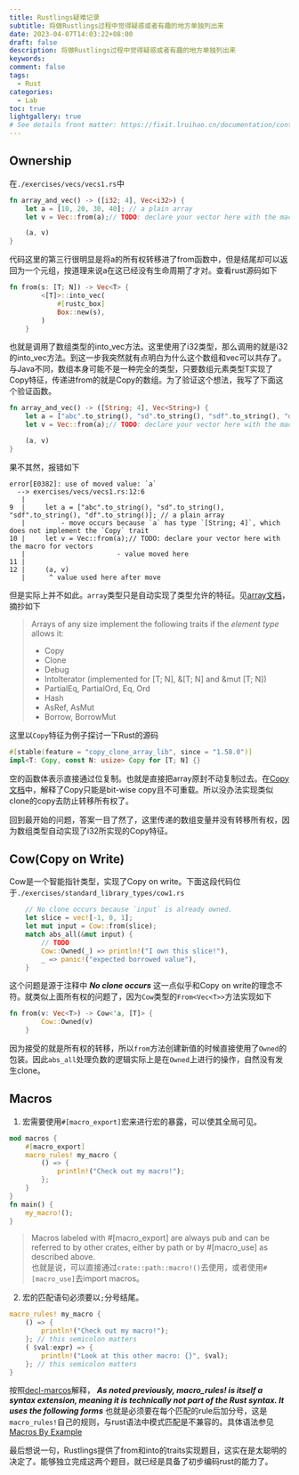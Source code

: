 ```yaml
---
title: Rustlings疑难记录
subtitle: 将做Rustlings过程中觉得疑惑或者有趣的地方单独列出来
date: 2023-04-07T14:03:22+08:00
draft: false
description: 将做Rustlings过程中觉得疑惑或者有趣的地方单独列出来
keywords: 
comment: false
tags:
  - Rust
categories:
  - Lab
toc: true
lightgallery: true
# See details front matter: https://fixit.lruihao.cn/documentation/content/#front-matter
---
```





## Ownership
在```./exercises/vecs/vecs1.rs```中
``` rust
fn array_and_vec() -> ([i32; 4], Vec<i32>) {
    let a = [10, 20, 30, 40]; // a plain array
    let v = Vec::from(a);// TODO: declare your vector here with the macro for vectors

    (a, v)
}
```
代码这里的第三行很明显是将a的所有权转移进了from函数中，但是结尾却可以返回为一个元组，按道理来说a在这已经没有生命周期了才对。查看rust源码如下
``` rust
fn from(s: [T; N]) -> Vec<T> {
        <[T]>::into_vec(
            #[rustc_box]
            Box::new(s),
        )
    }
```
也就是调用了数组类型的into_vec方法。这里使用了i32类型，那么调用的就是i32的into_vec方法。到这一步我突然就有点明白为什么这个数组和vec可以共存了。与Java不同，数组本身可能不是一种完全的类型，只要数组元素类型T实现了Copy特征，传递进from的就是Copy的数组。为了验证这个想法，我写了下面这个验证函数。
``` rust
fn array_and_vec() -> ([String; 4], Vec<String>) {
    let a = ["abc".to_string(), "sd".to_string(), "sdf".to_string(), "df".to_string()]; // a plain array
    let v = Vec::from(a);// TODO: declare your vector here with the macro for vectors

    (a, v)
}
```
果不其然，报错如下
``` text
error[E0382]: use of moved value: `a`
  --> exercises/vecs/vecs1.rs:12:6
   |
9  |     let a = ["abc".to_string(), "sd".to_string(), "sdf".to_string(), "df".to_string()]; // a plain array
   |         - move occurs because `a` has type `[String; 4]`, which does not implement the `Copy` trait
10 |     let v = Vec::from(a);// TODO: declare your vector here with the macro for vectors
   |                       - value moved here
11 |
12 |     (a, v)
   |      ^ value used here after move
```
但是实际上并不如此。`array`类型只是自动实现了类型允许的特征。见[array文档](https://doc.rust-lang.org/std/primitive.array.html)，摘抄如下
> Arrays of any size implement the following traits if the *element type* allows it:
> * Copy
> * Clone
> * Debug
> * IntoIterator (implemented for [T; N], &[T; N] and &mut [T; N])
> * PartialEq, PartialOrd, Eq, Ord
> * Hash
> * AsRef, AsMut
> * Borrow, BorrowMut

这里以`Copy`特征为例子探讨一下Rust的源码
``` rust
#[stable(feature = "copy_clone_array_lib", since = "1.58.0")]
impl<T: Copy, const N: usize> Copy for [T; N] {}
```
空的函数体表示直接通过位复制。也就是直接把array原封不动复制过去。在[Copy文档](https://doc.rust-lang.org/std/marker/trait.Copy.html#whats-the-difference-between-copy-and-clone)中，解释了Copy只能是bit-wise copy且不可重载。所以没办法实现类似clone的copy去防止转移所有权了。  

回到最开始的问题，答案一目了然了，这里传递的数组变量并没有转移所有权，因为数组类型自动实现了i32所实现的Copy特征。

## Cow(Copy on Write)
Cow是一个智能指针类型，实现了Copy on write。下面这段代码位于```./exercises/standard_library_types/cow1.rs```
``` rust
    // No clone occurs because `input` is already owned.
    let slice = vec![-1, 0, 1];
    let mut input = Cow::from(slice);
    match abs_all(&mut input) {
        // TODO
        Cow::Owned(_) => println!("I own this slice!"),
        _ => panic!("expected borrowed value"),
    }
```
这个问题是源于注释中 ***No clone occurs*** 这一点似乎和Copy on write的理念不符。就类似上面所有权的问题了，因为```Cow```类型的```From<Vec<T>>```方法实现如下
``` rust
fn from(v: Vec<T>) -> Cow<'a, [T]> {
        Cow::Owned(v)
    }
```
因为接受的就是所有权的转移，所以```from```方法创建新值的时候直接使用了```Owned```的包装。因此```abs_all```处理负数的逻辑实际上是在```Owned```上进行的操作，自然没有发生clone。

## Macros
1. 宏需要使用```#[macro_export]```宏来进行宏的暴露，可以使其全局可见。
``` rust
mod macros {
    #[macro_export]
    macro_rules! my_macro {
        () => {
            println!("Check out my macro!");
        };
    }
}
fn main() {
    my_macro!();
}
```
> Macros labeled with #[macro_export] are always pub and can be referred to by other crates, either by path or by #[macro_use] as described above.  
也就是说，可以直接通过```crate::path::macro!()```去使用，或者使用```#[macro_use]```去import macros。

2. 宏的匹配语句必须要以```;```分号结尾。
``` rust
macro_rules! my_macro {
    () => {
        println!("Check out my macro!");
    }; // this semicolon matters
    ( $val:expr) => {
        println!("Look at this other macro: {}", $val);
    }; // this semicolon matters
}
```
按照[decl-marcos](https://veykril.github.io/tlborm/decl-macros/macros-methodical.html#macro_rules)解释， ***As noted previously, macro_rules! is itself a syntax extension, meaning it is technically not part of the Rust syntax. It uses the following forms*** 也就是必须要在每个匹配的rule后加分号，这是```macro_rules!```自己的规则，与rust语法中模式匹配是不兼容的。具体语法参见[Macros By Example](https://doc.rust-lang.org/reference/macros-by-example.html)

最后想说一句，Rustlings提供了from和into的traits实现题目，这实在是太聪明的决定了。能够独立完成这两个题目，就已经是具备了初步编码rust的能力了。
<!--more-->
